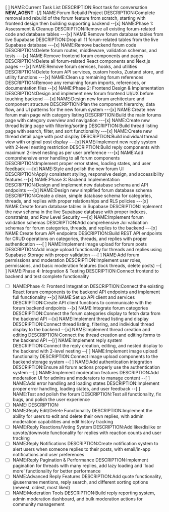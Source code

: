 [ ] NAME:Current Task List DESCRIPTION:Root task for conversation __NEW_AGENT__
-[/] NAME:Forum Rebuild Project DESCRIPTION:Complete removal and rebuild of the forum feature from scratch, starting with frontend design then building supporting backend
--[x] NAME:Phase 1: Assessment & Cleanup DESCRIPTION:Remove all existing forum-related code and database tables
---[x] NAME:Remove forum database tables from live Supabase DESCRIPTION:Drop all 11 forum-related tables from the live Supabase database
---[x] NAME:Remove backend forum code DESCRIPTION:Delete forum routes, middleware, validation schemas, and tests
---[x] NAME:Remove frontend forum components and pages DESCRIPTION:Delete all forum-related React components and Next.js pages
---[x] NAME:Remove forum services, hooks, and utilities DESCRIPTION:Delete forum API services, custom hooks, Zustand store, and utility functions
---[x] NAME:Clean up remaining forum references DESCRIPTION:Remove any remaining forum imports, references, or documentation files
--[x] NAME:Phase 2: Frontend Design & Implementation DESCRIPTION:Design and implement new forum frontend UI/UX before touching backend
---[x] NAME:Design new forum architecture and component structure DESCRIPTION:Plan the component hierarchy, data flow, and UI patterns for the new forum system
---[x] NAME:Create new forum main page with category listing DESCRIPTION:Build the main forums page with category overview and navigation
---[x] NAME:Create new thread listing page with filtering/sorting DESCRIPTION:Build thread listing page with search, filter, and sort functionality
---[x] NAME:Create new thread detail page with post display DESCRIPTION:Build individual thread view with original post display
---[x] NAME:Implement new reply system with 2-level nesting restriction DESCRIPTION:Build reply components with maximum 2-level nesting as per user preference
---[x] NAME:Add comprehensive error handling to all forum components DESCRIPTION:Implement proper error states, loading states, and user feedback
---[x] NAME:Style and polish the new forum UI DESCRIPTION:Apply consistent styling, responsive design, and accessibility features
--[x] NAME:Phase 3: Backend Implementation DESCRIPTION:Design and implement new database schema and API endpoints
---[x] NAME:Design new simplified forum database schema DESCRIPTION:Create a clean, simple database schema for categories, threads, and replies with proper relationships and RLS policies
---[x] NAME:Create forum database tables in Supabase DESCRIPTION:Implement the new schema in the live Supabase database with proper indexes, constraints, and Row Level Security
---[x] NAME:Implement forum validation schemas DESCRIPTION:Add comprehensive Joi validation schemas for forum categories, threads, and replies to the backend
---[x] NAME:Create forum API endpoints DESCRIPTION:Build REST API endpoints for CRUD operations on categories, threads, and replies with proper authentication
---[ ] NAME:Implement image upload for forum posts DESCRIPTION:Add image upload functionality for threads and replies using Supabase Storage with proper validation
---[ ] NAME:Add forum permissions and moderation DESCRIPTION:Implement user roles, permissions, and basic moderation features (lock threads, delete posts)
--[ ] NAME:Phase 4: Integration & Testing DESCRIPTION:Connect frontend to backend and test complete functionality
-[ ] NAME:Phase 4: Frontend Integration DESCRIPTION:Connect the existing React forum components to the backend API endpoints and implement full functionality
--[x] NAME:Set up API client and services DESCRIPTION:Create API client functions to communicate with the forum backend endpoints
--[x] NAME:Integrate forum categories DESCRIPTION:Connect the forum categories display to fetch data from the backend API
--[x] NAME:Implement thread listing and display DESCRIPTION:Connect thread listing, filtering, and individual thread display to the backend
--[x] NAME:Implement thread creation and editing DESCRIPTION:Connect the thread creation and editing forms to the backend API
--[/] NAME:Implement reply system DESCRIPTION:Connect the reply creation, editing, and nested display to the backend with 2-level nesting
--[ ] NAME:Implement image upload functionality DESCRIPTION:Connect image upload components to the backend storage system
--[ ] NAME:Add authentication integration DESCRIPTION:Ensure all forum actions properly use the authentication system
--[ ] NAME:Implement moderation features DESCRIPTION:Add moderation UI for admins and moderators to manage content
--[ ] NAME:Add error handling and loading states DESCRIPTION:Implement proper error handling, loading states, and user feedback
--[ ] NAME:Test and polish the forum DESCRIPTION:Test all functionality, fix bugs, and polish the user experience
-[ ] NAME: DESCRIPTION:
-[ ] NAME:Reply Edit/Delete Functionality DESCRIPTION:Implement the ability for users to edit and delete their own replies, with admin moderation capabilities and edit history tracking
-[ ] NAME:Reply Reactions/Voting System DESCRIPTION:Add like/dislike or upvote/downvote functionality for replies with reaction counts and user tracking
-[ ] NAME:Reply Notifications DESCRIPTION:Create notification system to alert users when someone replies to their posts, with email/in-app notifications and user preferences
-[ ] NAME:Reply Pagination & Performance DESCRIPTION:Implement pagination for threads with many replies, add lazy loading and 'load more' functionality for better performance
-[ ] NAME:Advanced Reply Features DESCRIPTION:Add quote functionality, @username mentions, reply search, and different sorting options (newest, oldest, most liked)
-[ ] NAME:Moderation Tools DESCRIPTION:Build reply reporting system, admin moderation dashboard, and bulk moderation actions for community management